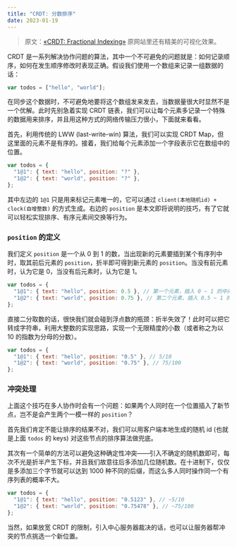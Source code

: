 ```yaml
---
title: "CRDT: 分数排序"
date: 2023-01-19
---
```


> 原文：[&laquo;CRDT: Fractional Indexing&raquo;](https://madebyevan.com/algos/crdt-fractional-indexing)
> 原网站里还有精美的可视化效果。

CRDT 是一系列解决协作问题的算法，其中一个不可避免的问题就是：如何记录顺序，如何在发生顺序修改时表现正确。假设我们使用一个数组来记录一组数据的话：

```js
var todos = ["hello", "world"];
```

在同步这个数据时，不可避免地要将这个数组发来发去，当数据量很大时显然不是一个优解。此时先别急着实现 CRDT 链表，我们可以让每个元素多记录一个特殊的数据用来排序，并且用这种方式的网络传输压力很小，下面就来看看。

首先，利用传统的 LWW (last-write-win) 算法，我们可以实现 CRDT Map，但这里面的元素不是有序的。接着，我们给每个元素添加一个字段表示它在数组中的位置。

```js
var todos = {
  "1@1": { text: "hello", position: "?" },
  "1@2": { text: "world", position: "?" },
};
```

其中左边的 `1@1` 只是用来标记元素唯一的，它可以通过 `client(本地随机id) + clock(自增整数)` 的方式生成。右边的 `position` 是本文即将说明的技巧，有了它就可以轻松实现排序、有序元素间交换等行为。

### `position` 的定义

我们定义 `position` 是一个从 0 到 1 的数，当出现新的元素要插到某个有序列中时，取其前后元素的 `position`，折半即可得到新元素的 `position`。当没有前元素时，认为它是 0，当没有后元素时，认为它是 1。

```js
var todos = {
  "1@1": { text: "hello", position: 0.5 }, // 第一个元素，插入 0 ~ 1 的中间，取 0.5
  "1@2": { text: "world", position: 0.75 }, // 第二个元素，插入 0.5 ~ 1 的中间，取 0.75
};
```

直接二分取数的话，很快我们就会碰到浮点数的瓶颈：折半失效了！此时可以把它转成字符串，利用大整数的实现思路，实现一个无限精度的小数（或者称之为以 10 的指数为分母的分数）。

```js
var todos = {
  "1@1": { text: "hello", position: "0.5" }, // 5/10
  "1@2": { text: "world", position: "0.75" }, // 75/100
};
```

### 冲突处理

上面这个技巧在多人协作时会有一个问题：如果两个人同时在一个位置插入了新节点，岂不是会产生两个一模一样的 `position`？

首先我们肯定不能让排序的结果不对，我们可以用客户端本地生成的随机 id (也就是上面 `todos` 的 keys) 对这些节点的排序算法做兜底。

其次有一个简单的方法可以避免这种确定性冲突——引入不确定的随机数即可，每次不光是折半产生下标，并且我们故意往后多添加几位随机数。在十进制下，仅仅是多添加三个字节就可以达到 1000 种不同的后缀，而这么多人同时操作同一个有序列表的概率不大。

```js
var todos = {
  "1@1": { text: "hello", position: "0.5123" }, // ~5/10
  "1@2": { text: "world", position: "0.75478" }, // ~75/100
};
```

当然，如果放宽 CRDT 的限制，引入中心服务器裁决的话，也可以让服务器帮冲突的节点挑选一个新位置。
